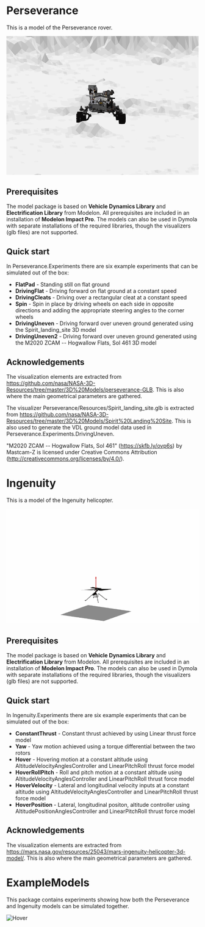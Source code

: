 Perseverance
=====

This is a model of the Perseverance rover.

![driving over a cleat](Perseverance/Resources/images/driveUneven.gif)

Prerequisites
-------
The model package is based on **Vehicle Dynamics Library** and **Electrification Library** from Modelon. All prerequisites are included in an installation of **Modelon Impact Pro**. The models can also be used in Dymola with separate installations of the required libraries, though the visualizers (glb files) are not supported.

Quick start
--------

In Perseverance.Experiments there are six example experiments that can be simulated out of the box:
 - **FlatPad** - Standing still on flat ground
 - **DrivingFlat** - Driving forward on flat ground at a constant speed
 - **DrivingCleats** - Driving over a rectangular cleat at a constant speed
 - **Spin** - Spin in place by driving wheels on each side in opposite directions and adding the appropriate steering angles to the corner wheels
 - **DrivingUneven** - Driving forward over uneven ground generated using the Spirit_landing_site 3D model
 - **DrivingUneven2** - Driving forward over uneven ground generated using the M2020 ZCAM -- Hogwallow Flats, Sol 461 3D model

Acknowledgements
-----------
The visualization elements are extracted from https://github.com/nasa/NASA-3D-Resources/tree/master/3D%20Models/perseverance-GLB. This is also where the main geometrical parameters are gathered.

The visualizer Perseverance/Resources/Spirit_landing_site.glb  is extracted from https://github.com/nasa/NASA-3D-Resources/tree/master/3D%20Models/Spirit%20Landing%20Site. This is also used to generate the VDL ground model data used in Perseverance.Experiments.DrivingUneven.

"M2020 ZCAM -- Hogwallow Flats, Sol 461" (https://skfb.ly/ovp6s) by Mastcam-Z is licensed under Creative Commons Attribution (http://creativecommons.org/licenses/by/4.0/).

Ingenuity
=====

This is a model of the Ingenuity helicopter.

![Hover](Ingenuity/Resources/images/hover.gif)

Prerequisites
-------
The model package is based on **Vehicle Dynamics Library** and **Electrification Library** from Modelon. All prerequisites are included in an installation of **Modelon Impact Pro**. The models can also be used in Dymola with separate installations of the required libraries, though the visualizers (glb files) are not supported.

Quick start
--------

In Ingenuity.Experiments there are six example experiments that can be simulated out of the box:
 - **ConstantThrust** - Constant thrust achieved by using Linear thrust force model
 - **Yaw** - Yaw motion achieved using a torque differential between the two rotors
 - **Hover** - Hovering motion at a constant altitude using AltitudeVelocityAnglesController and LinearPitchRoll thrust force model
 - **HoverRollPitch** - Roll and pitch motion at a constant altitude using AltitudeVelocityAnglesController and LinearPitchRoll thrust force model
 - **HoverVelocity** - Lateral and longitudinal velocity inputs at a constant altitude using AltitudeVelocityAnglesController and LinearPitchRoll thrust force model
 - **HoverPosition** - Lateral, longitudinal positon, altitude controller using AltitudePositionAnglesController and LinearPitchRoll thrust force model

Acknowledgements
-----------
The visualization elements are extracted from https://mars.nasa.gov/resources/25043/mars-ingenuity-helicopter-3d-model/. This is also where the main geometrical parameters are gathered.

ExampleModels
=====

This package contains experiments showing how both the Perseverance and Ingenuity models can be simulated together.

![Hover](ExampleModels/Resources/images/roverAndHelicopter.gif)
